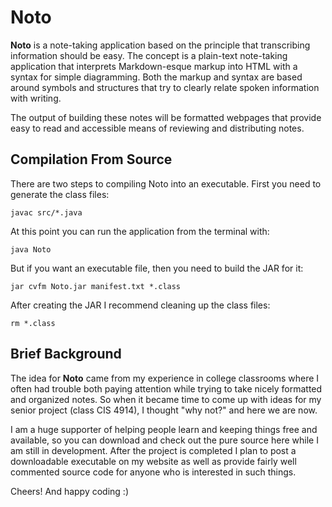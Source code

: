 # Noto

**Noto** is a note-taking application based on the principle that transcribing information should be easy. The concept is a plain-text note-taking application that interprets Markdown-esque markup into HTML with a syntax for simple diagramming. Both the markup and syntax are based around symbols and structures that try to clearly relate spoken information with writing.

The output of building these notes will be formatted webpages that provide easy to read and accessible means of reviewing and distributing notes.

## Compilation From Source

There are two steps to compiling Noto into an executable. First you need to generate the class files:

    javac src/*.java

At this point you can run the application from the terminal with:

    java Noto

But if you want an executable file, then you need to build the JAR for it:

    jar cvfm Noto.jar manifest.txt *.class

After creating the JAR I recommend cleaning up the class files:

    rm *.class

## Brief Background

The idea for **Noto** came from my experience in college classrooms where I often had trouble both paying attention while trying to take nicely formatted and organized notes. So when it became time to come up with ideas for my senior project (class CIS 4914), I thought "why not?" and here we are now.

I am a huge supporter of helping people learn and keeping things free and available, so you can download and check out the pure source here while I am still in development. After the project is completed I plan to post a downloadable executable on my website as well as provide fairly well commented source code for anyone who is interested in such things.

Cheers! And happy coding :)
